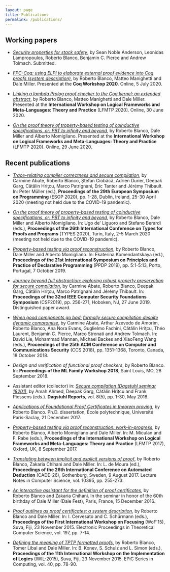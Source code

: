 ```yaml
---
layout: page
title: Publications
permalink: /publications/
---
```


## Working papers

* [*Security properties for stack safety*](https://arxiv.org/abs/2105.00417),
  by Sean Noble Anderson, Leonidas Lampropoulos, Roberto Blanco, Benjamin C.
  Pierce and Andrew Tolmach. Submitted.

* [*FPC-Coq: using ELPI to elaborate external proof evidence into Coq proofs
  (system description)*](
  https://coq-workshop.gitlab.io/2020/abstracts/Coq2020_01-02-fpc-coq.pdf), by
  Roberto Blanco, Matteo Manighetti and Dale Miller. Presented at the **Coq
  Workshop 2020**. Online, 5 July 2020.

* [*Linking a lambda Prolog proof checker to the Coq kernel: an extended
  abstract*](
  https://lfmtp.org/workshops/2020/inc/papers/LFMTP_2020_paper_6.pdf), by
  Roberto Blanco, Matteo Manighetti and Dale Miller. Presented at the
  **International Workshop on Logical Frameworks and Meta-Languages: Theory and
  Practice** (LFMTP 2020). Online, 30 June 2020.

* [*On the proof theory of troperty-based testing of coinductive specifications,
  or: PBT to infinity and beyond*](
  https://lfmtp.org/workshops/2020/inc/papers/LFMTP_2020_paper_5.pdf), by
  Roberto Blanco, Dale Miller and Alberto Momigliano. Presented at the
  **International Workshop on Logical Frameworks and Meta-Languages: Theory and
  Practice** (LFMTP 2020). Online, 29 June 2020.

## Recent publications

* [*Trace-relating compiler correctness and secure compilation*](
  https://arxiv.org/abs/1907.05320), by Carmine Abate, Roberto Blanco, Ștefan
  Ciobâcă, Adrien Durier, Deepak Garg, Cătălin Hriţcu, Marco Patrignani, Éric
  Tanter and Jérémy Thibault. In: Peter Müller (ed.), **Proceedings of the
  29th European Symposium on Programming** (ESOP 2020), pp. 1-28, Dublin,
  Ireland, 25-30 April 2020 (meeting not held due to the COVID-19 pandemic).

* [*On the proof theory of property-based testing of coinductive specifications,
  or: PBT to infinity and beyond*](
  https://types2020.di.unito.it/abstracts/BookOfAbstractsTYPES2020.pdf#page=88),
  by Roberto Blanco, Dale Miller and Alberto Momigliano. In: Ugo de' Liguoro and
  Stefano Berardi (eds.), **Proceedings of the 26th International Conference on
  Types for Proofs and Programs** (TYPES 2020), Turin, Italy, 2-5 March 2020
  (meeting not held due to the COVID-19 pandemic).

* [*Property-based testing via proof reconstruction*](
  https://hal.inria.fr/hal-02368931), by Roberto Blanco, Dale Miller and Alberto
  Momigliano. In: Ekaterina Komendantskaya (ed.), **Proceedings of the 21st
  International Symposium on Principles and Practice of Declarative
  Programming** (PPDP 2019), pp. 5:1-5:13, Porto, Portugal, 7 October 2019.

* [*Journey beyond full abstraction: exploring robust property preservation for
  secure compilation*](https://arxiv.org/abs/1807.04603), by Carmine Abate,
  Roberto Blanco, Deepak Garg, Cătălin Hriţcu, Marco Patrignani and Jérémy
  Thibault. In: **Proceedings of the 32nd IEEE Computer Security Foundations
  Symposium** (CSF2019), pp. 256-271, Hoboken, NJ, 27 June 2019. Distinguished
  paper award.

* [*When good components go bad: formally secure compilation despite dynamic
  compromise*](https://arxiv.org/abs/1802.00588), by Carmine Abate, Arthur
  Azevedo de Amorim, Roberto Blanco, Ana Nora Evans, Guglielmo Fachini,
  Cătălin Hriţcu, Théo Laurent, Benjamin C. Pierce, Marco Stronati and Andrew
  Tolmach. In: David Lie, Mohammad Mannan, Michael Backes and XiaoFeng Wang
  (eds.), **Proceedings of the 25th ACM Conference on Computer and
  Communications Security** (CCS 2018), pp. 1351-1368, Toronto, Canada, 18
  October 2018.

* *Design and verification of functional proof checkers*, by Roberto Blanco.
  In: **Proceedings of the ML Family Workshop 2018**, Saint Louis, MO, 28
  September 2018.

* Assistant editor (collector) in: [*Secure compilation (Dagstuhl seminar
  18201)*](http://drops.dagstuhl.de/opus/volltexte/2018/9891/), by Amah Ahmed,
  Deepak Garg, Cătălin Hriţcu and Frank Piessens (eds.). **Dagstuhl Reports**,
  vol. 8(5), pp. 1-30, May 2018.

* [*Applications of Foundational Proof Certificates in theorem proving*](
  https://www.theses.fr/2017SACLX111), by Roberto Blanco. Ph.D. dissertation,
  École polytechnique, Université Paris-Saclay, 21 December 2017.

* [*Property-based testing via proof reconstruction: work-in-progress*](
  https://hal.inria.fr/hal-01646788), by Roberto Blanco, Alberto Momigliano
  and Dale Miller. In: M. Miculan and F. Rabe (eds.), **Proceedings of the
  International Workshop on Logical Frameworks and Meta-Languages: Theory and
  Practice** (LFMTP 2017), Oxford, UK, 8 September 2017.

* [*Translating between implicit and explicit versions of proof*](
  https://hal.inria.fr/hal-01645016), by Roberto Blanco, Zakaria Chihani and
  Dale Miller. In: L. de Moura (ed.), **Proceedings of the 26th International
  Conference on Automated Deduction** (CADE-26), Gothenburg, Sweden, 9 August
  2017. Lecture Notes in Computer Science, vol. 10395, pp. 255-273.

* [*An interactive assistant for the definition of proof certificates*](
  https://hal.inria.fr/hal-01422829), by Roberto Blanco and Zakaria Chihani. In
  the seminar in honor of the 60th birthday of Dale Miller (Dale Fest), Paris,
  France, 15 December 2016.

* [*Proof outlines as proof certificates: a system
  description*](http://eptcs.web.cse.unsw.edu.au/paper.cgi?WoF15.2.pdf), by
  Roberto Blanco and Dale Miller. In: I. Cervesato and C. Schürmann (eds.),
  **Proceedings of the First International Workshop on Focusing** (WoF'15),
  Suva, Fiji, 23 November 2015. Electronic Proceedings in Theoretical
  Computer Science, vol. 197, pp. 7-14.

* [*Defining the meaning of TPTP formatted
  proofs*](http://easychair.org/publications/download/Defining_the_meaning_of_TPTP_formatted_proofs),
  by Roberto Blanco, Tomer Libal and Dale Miller. In: B. Konev, S. Schulz and
  L. Simon (eds.), **Proceedings of the 11th International Workshop on the
  Implementation of Logics** (IWIL-2015), Suva, Fiji, 23 November 2015. EPiC
  Series in Computing, vol. 40, pp. 78-90.
